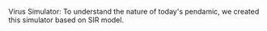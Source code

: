 Virus Simulator: 
To understand the nature of today's pendamic, we created this simulator based on SIR model.